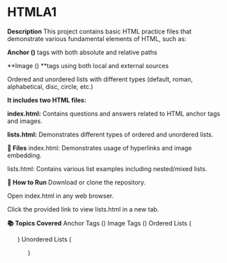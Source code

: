 # HTMLA1
**Description**
This project contains basic HTML practice files that demonstrate various fundamental elements of HTML, such as:

**Anchor (<a>)** tags with both absolute and relative paths

**Image (<img>) **tags using both local and external sources

Ordered and unordered lists with different types (default, roman, alphabetical, disc, circle, etc.)

**It includes two HTML files:**

**index.html:** Contains questions and answers related to HTML anchor tags and images.

**lists.html:** Demonstrates different types of ordered and unordered lists.

**📁 Files**
index.html: Demonstrates usage of hyperlinks and image embedding.

lists.html: Contains various list examples including nested/mixed lists.

**🚀 How to Run**
Download or clone the repository.

Open index.html in any web browser.

Click the provided link to view lists.html in a new tab.

**📚 Topics Covered**   Anchor Tags (<a>)   Image Tags (<img>)   Ordered Lists (<ol>)   Unordered Lists (<ul>)

